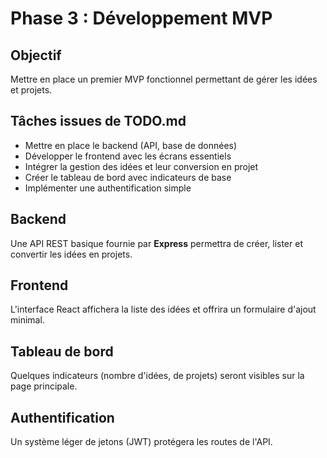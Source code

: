 # Phase 3 : Développement MVP

## Objectif
Mettre en place un premier MVP fonctionnel permettant de gérer les idées et projets.

## Tâches issues de TODO.md
- Mettre en place le backend (API, base de données)
- Développer le frontend avec les écrans essentiels
- Intégrer la gestion des idées et leur conversion en projet
- Créer le tableau de bord avec indicateurs de base
- Implémenter une authentification simple

## Backend
Une API REST basique fournie par **Express** permettra de créer, lister et convertir les idées en projets.

## Frontend
L'interface React affichera la liste des idées et offrira un formulaire d'ajout minimal.

## Tableau de bord
Quelques indicateurs (nombre d'idées, de projets) seront visibles sur la page principale.

## Authentification
Un système léger de jetons (JWT) protégera les routes de l'API.
